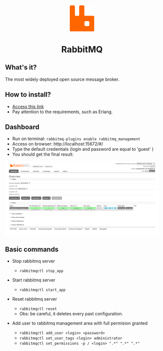 <p align="center">
<img width="80" src="./.github/rabbitmq.svg"/>
</p>
<h1 align="center">RabbitMQ</h1>

## What's it?
The most widely deployed open source message broker.

## How to install?
- [Access this link](https://www.rabbitmq.com/download.html)
- Pay attention to the requirements, such as Erlang.

## Dashboard
- Run on terminal: `rabbitmq-plugins enable rabbitmq_management`
- Access on browser: http://localhost:15672/#/
- Type the default credentials (login and password are equal to 'guest' )
- You should get the final result:
<img src="./.github/dashboard.png"/>

## Basic commands
- Stop rabbitmq server
  - `rabbitmqctl stop_app` 
- Start rabbitmq server
  - `rabbitmqctl start_app` 
- Reset rabbitmq server
  - `rabbitmqctl reset` <br/>
  - Obs: be careful, it deletes every past configuration.

- Add user to rabbitmq management area with full permision granted
  - `rabbitmqctl add_user <login> <password>` <br/>
  - `rabbitmqctl set_user_tags <login> administrator` <br/>
  - `rabbitmqctl set_permissions -p / <login> ".*" ".*" ".*"` <br/>
